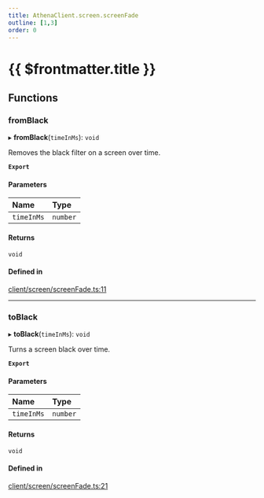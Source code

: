 ```yaml
---
title: AthenaClient.screen.screenFade
outline: [1,3]
order: 0
---
```


# {{ $frontmatter.title }}


## Functions

### fromBlack

▸ **fromBlack**(`timeInMs`): `void`

Removes the black filter on a screen over time.

**`Export`**

#### Parameters

| Name | Type |
| :------ | :------ |
| `timeInMs` | `number` |

#### Returns

`void`

#### Defined in

[client/screen/screenFade.ts:11](https://github.com/Stuyk/altv-athena/blob/552012ca4/src/core/client/screen/screenFade.ts#L11)

___

### toBlack

▸ **toBlack**(`timeInMs`): `void`

Turns a screen black over time.

**`Export`**

#### Parameters

| Name | Type |
| :------ | :------ |
| `timeInMs` | `number` |

#### Returns

`void`

#### Defined in

[client/screen/screenFade.ts:21](https://github.com/Stuyk/altv-athena/blob/552012ca4/src/core/client/screen/screenFade.ts#L21)
